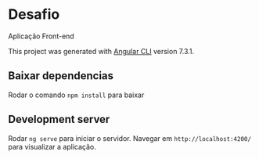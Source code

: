 # Desafio

Aplicação Front-end

This project was generated with [Angular CLI](https://github.com/angular/angular-cli) version 7.3.1.

## Baixar dependencias

Rodar o comando `npm install` para baixar

## Development server

Rodar `ng serve` para iniciar o servidor. Navegar em `http://localhost:4200/` para visualizar a aplicação.
